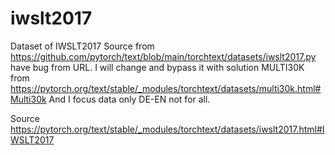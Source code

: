 # iwslt2017
Dataset of IWSLT2017
Source from https://github.com/pytorch/text/blob/main/torchtext/datasets/iwslt2017.py have bug from URL.
I will change and bypass it with solution MULTI30K from https://pytorch.org/text/stable/_modules/torchtext/datasets/multi30k.html#Multi30k 
And I focus data only DE-EN not for all.

Source https://pytorch.org/text/stable/_modules/torchtext/datasets/iwslt2017.html#IWSLT2017

